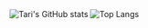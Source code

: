 <div>
  <img align="top" title="Tari's GitHub stats" src="https://github-readme-stats.vercel.app/api?username=tari404&show_icons=true
  &count_private=true&include_all_commits=true" />
  <img align="top" title="Top Langs" src="https://github-readme-stats.vercel.app/api/top-langs/?username=tari404&layout=compact" />
</div>
